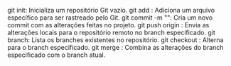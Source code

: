 git init: Inicializa um repositório Git vazio.
git add <arquivo>: Adiciona um arquivo específico para ser rastreado pelo Git.
git commit -m "<mensagem>": Cria um novo commit com as alterações feitas no projeto.
git push origin <branch>: Envia as alterações locais para o repositório remoto no branch especificado.
git branch: Lista os branches existentes no repositório.
git checkout <branch>: Alterna para o branch especificado.
git merge <branch>: Combina as alterações do branch especificado com o branch atual.

